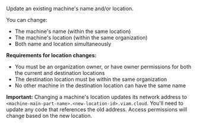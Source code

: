 Update an existing machine's name and/or location.

You can change:

- The machine's name (within the same location)
- The machine's location (within the same organization)
- Both name and location simultaneously

**Requirements for location changes:**

- You must be an organization owner, or have owner permissions for both the current and destination locations
- The destination location must be within the same organization
- No other machine in the destination location can have the same name

**Important:** Changing a machine's location updates its network address to `<machine-main-part-name>.<new-location-id>.viam.cloud`.
You'll need to update any code that references the old address.
Access permissions will change based on the new location.
